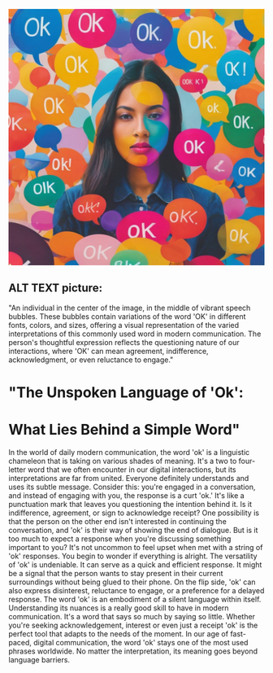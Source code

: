 ![Write an alternative text description.](img/girl.png)
## ALT TEXT picture:
"An individual in the center of the image, in the middle of vibrant speech bubbles. These bubbles contain variations of the word 'OK' in different fonts, colors, and sizes, offering a visual representation of the varied interpretations of this commonly used word in modern communication. The person's thoughtful expression reflects the questioning nature of our interactions, where 'OK' can mean agreement, indifference, acknowledgment, or even reluctance to engage."

# "The Unspoken Language of 'Ok': 
# What Lies Behind a Simple Word"

In the world of daily modern communication, the word 'ok' is a linguistic chameleon that is taking on various shades of meaning. It's a two to four-letter word that we often encounter in our digital interactions, but its interpretations are far from united. Everyone definitely understands and uses its subtle message.
Consider this: you're engaged in a conversation, and instead of engaging with you, the response is a curt 'ok.' It's like a punctuation mark that leaves you questioning the intention behind it. Is it indifference, agreement, or sign to acknowledge receipt?
One possibility is that the person on the other end isn't interested in continuing the conversation, and 'ok' is their way of showing the end of dialogue. But is it too much to expect a response when you're discussing something important to you?
It's not uncommon to feel upset when met with a string of 'ok' responses. You begin to wonder if everything is alright.
The versatility of 'ok' is undeniable. It can serve as a quick and efficient response. It might be a signal that the person wants to stay present in their current surroundings without being glued to their phone.
On the flip side, 'ok' can also express disinterest, reluctance to engage, or a preference for a delayed response.
The word 'ok' is an embodiment of a silent language within itself.  Understanding its nuances is a really good skill to have in modern communication. It's a word that says so much by saying so little. Whether you're seeking acknowledgement, interest or even just a receipt 'ok' is the perfect tool that adapts to the needs of the moment.
In our age of fast-paced, digital communication, the word 'ok' stays one of the most used phrases worldwide. No matter the interpretation, its meaning goes beyond language barriers. 



